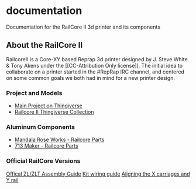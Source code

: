 # documentation
Documentation for the RailCore II 3d printer and its components

## About the RailCore II
RailcoreII is a Core-XY based Reprap 3d printer designed by J. Steve White & Tony Akens under the [[CC-Attribution Only license]]. The initial idea to collaborate on a printer started in the #RepRap IRC channel, and centered on some common goals we both had in mind for a new printer design.



### Project and Models

  * [Main Project on Thingiverse](https://www.thingiverse.com/thing:2407174)
  * [Railcore II Thingiverse Collection](https://www.thingiverse.com/dancheeseandham/collections/railcore-ii)

### Aluminum Components

  * [Mandala Rose Works - Railcore Parts](http://www.mandalaroseworks.com/product/railcore)
  * [713 Maker - Railcore Parts](https://713maker.com/railcore)


### Official RailCore Versions

[Offical ZL/ZLT Assembly Guide](https://docs.google.com/document/d/19FuTYfwqgOkGO8SUScnSuhS_Gx8mJMmXLiPgBfGeJ-s/edit?usp=sharing)
[Kit wiring guide](https://docs.google.com/document/d/1aIc6x7Vzb-bH8-pILNBV1cXyp3JWsIa50Y6eSjMmCgM/edit?usp=sharing)
[Aligning the X carriages and Y rail](https://railcore.org/doku.php?id=en:aligning_the_x_carriages_y_rail)

